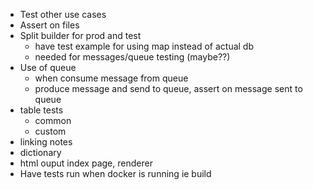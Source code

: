- Test other use cases
- Assert on files
- Split builder for prod and test 
    - have test example for using map instead of actual db
    - needed for messages/queue testing (maybe??)
- Use of queue
    - when consume message from queue
    - produce message and send to queue, assert on message sent to queue
- table tests
    - common
    - custom
- linking notes
- dictionary
- html ouput index page, renderer
- Have tests run when docker is running ie build
